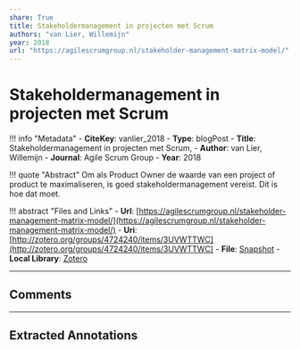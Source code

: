 ```yaml
---
share: True
title: Stakeholdermanagement in projecten met Scrum
authors: "van Lier, Willemijn"
year: 2018
url: "https://agilescrumgroup.nl/stakeholder-management-matrix-model/"
---
```

# Stakeholdermanagement in projecten met Scrum

!!! info "Metadata"
	- **CiteKey**: vanlier_2018
	- **Type**: blogPost
	- **Title**: Stakeholdermanagement in projecten met Scrum, 
	- **Author**: van Lier, Willemijn
	- **Journal**: Agile Scrum Group 
	- **Year**: 2018 

!!! quote "Abstract"
	Om als Product Owner de waarde van een project of product te maximaliseren, is goed stakeholdermanagement vereist. Dit is hoe dat moet.

!!! abstract "Files and Links"
	- **Url**: [https://agilescrumgroup.nl/stakeholder-management-matrix-model/](https://agilescrumgroup.nl/stakeholder-management-matrix-model/)
	- **Uri**: [http://zotero.org/groups/4724240/items/3UVWTTWC](http://zotero.org/groups/4724240/items/3UVWTTWC)
	- **File**: [Snapshot](file:///Users/jan/Zotero/storage/EFHY7B3L/stakeholder-management-matrix-model.html)
	- **Local Library**: [Zotero]((zotero://select/groups/4724240/items/3UVWTTWC))

----

## Comments



----

## Extracted Annotations